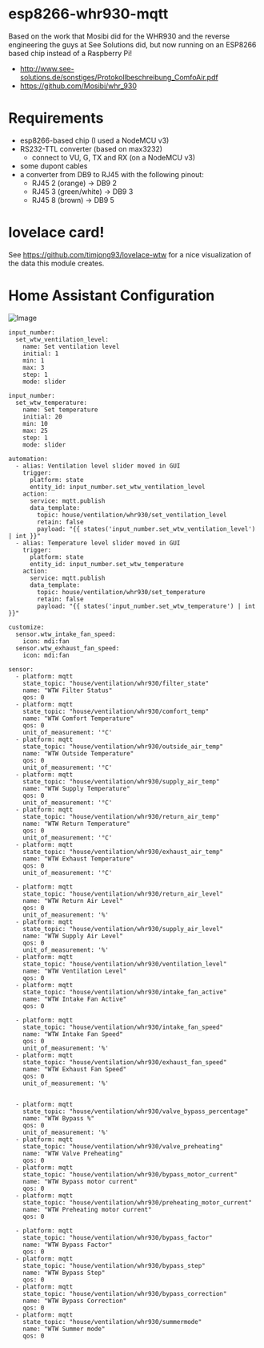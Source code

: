 # esp8266-whr930-mqtt
Based on the work that Mosibi did for the WHR930 and the reverse engineering the guys at See Solutions did, but now running on an ESP8266 based chip instead of a Raspberry Pi!

* http://www.see-solutions.de/sonstiges/Protokollbeschreibung_ComfoAir.pdf
* https://github.com/Mosibi/whr_930

# Requirements
* esp8266-based chip (I used a NodeMCU v3)
* RS232-TTL converter (based on max3232)
  * connect to VU, G, TX and RX (on a NodeMCU v3)
* some dupont cables
* a converter from DB9 to RJ45 with the following pinout:
  * RJ45 2 (orange) -> DB9 2
  * RJ45 3 (green/white) -> DB9 3
  * RJ45 8 (brown) -> DB9 5

# lovelace card!
See https://github.com/timjong93/lovelace-wtw for a nice visualization of the data this module creates.

# Home Assistant Configuration
![Image](https://raw.githubusercontent.com/LukasdeBoer/esp8266-whr930-mqtt/master/homeassistant.png)
```
input_number:
  set_wtw_ventilation_level:
    name: Set ventilation level
    initial: 1
    min: 1
    max: 3
    step: 1
    mode: slider

input_number:
  set_wtw_temperature:
    name: Set temperature
    initial: 20
    min: 10
    max: 25
    step: 1
    mode: slider

automation:
  - alias: Ventilation level slider moved in GUI
    trigger:
      platform: state
      entity_id: input_number.set_wtw_ventilation_level
    action:
      service: mqtt.publish
      data_template:
        topic: house/ventilation/whr930/set_ventilation_level
        retain: false
        payload: "{{ states('input_number.set_wtw_ventilation_level') | int }}"
  - alias: Temperature level slider moved in GUI
    trigger:
      platform: state
      entity_id: input_number.set_wtw_temperature
    action:
      service: mqtt.publish
      data_template:
        topic: house/ventilation/whr930/set_temperature
        retain: false
        payload: "{{ states('input_number.set_wtw_temperature') | int }}"

customize:
  sensor.wtw_intake_fan_speed:
    icon: mdi:fan
  sensor.wtw_exhaust_fan_speed:
    icon: mdi:fan

sensor:
  - platform: mqtt
    state_topic: "house/ventilation/whr930/filter_state"
    name: "WTW Filter Status"
    qos: 0
  - platform: mqtt
    state_topic: "house/ventilation/whr930/comfort_temp"
    name: "WTW Comfort Temperature"
    qos: 0
    unit_of_measurement: '°C'
  - platform: mqtt
    state_topic: "house/ventilation/whr930/outside_air_temp"
    name: "WTW Outside Temperature"
    qos: 0
    unit_of_measurement: '°C'
  - platform: mqtt
    state_topic: "house/ventilation/whr930/supply_air_temp"
    name: "WTW Supply Temperature"
    qos: 0
    unit_of_measurement: '°C'
  - platform: mqtt
    state_topic: "house/ventilation/whr930/return_air_temp"
    name: "WTW Return Temperature"
    qos: 0
    unit_of_measurement: '°C'
  - platform: mqtt
    state_topic: "house/ventilation/whr930/exhaust_air_temp"
    name: "WTW Exhaust Temperature"
    qos: 0
    unit_of_measurement: '°C'

  - platform: mqtt
    state_topic: "house/ventilation/whr930/return_air_level"
    name: "WTW Return Air Level"
    qos: 0
    unit_of_measurement: '%'
  - platform: mqtt
    state_topic: "house/ventilation/whr930/supply_air_level"
    name: "WTW Supply Air Level"
    qos: 0
    unit_of_measurement: '%'
  - platform: mqtt
    state_topic: "house/ventilation/whr930/ventilation_level"
    name: "WTW Ventilation Level"
    qos: 0
  - platform: mqtt
    state_topic: "house/ventilation/whr930/intake_fan_active"
    name: "WTW Intake Fan Active"
    qos: 0

  - platform: mqtt
    state_topic: "house/ventilation/whr930/intake_fan_speed"
    name: "WTW Intake Fan Speed"
    qos: 0
    unit_of_measurement: '%'
  - platform: mqtt
    state_topic: "house/ventilation/whr930/exhaust_fan_speed"
    name: "WTW Exhaust Fan Speed"
    qos: 0
    unit_of_measurement: '%'


  - platform: mqtt
    state_topic: "house/ventilation/whr930/valve_bypass_percentage"
    name: "WTW Bypass %"
    qos: 0
    unit_of_measurement: '%'
  - platform: mqtt
    state_topic: "house/ventilation/whr930/valve_preheating"
    name: "WTW Valve Preheating"
    qos: 0
  - platform: mqtt
    state_topic: "house/ventilation/whr930/bypass_motor_current"
    name: "WTW Bypass motor current"
    qos: 0
  - platform: mqtt
    state_topic: "house/ventilation/whr930/preheating_motor_current"
    name: "WTW Preheating motor current"
    qos: 0

  - platform: mqtt
    state_topic: "house/ventilation/whr930/bypass_factor"
    name: "WTW Bypass Factor"
    qos: 0
  - platform: mqtt
    state_topic: "house/ventilation/whr930/bypass_step"
    name: "WTW Bypass Step"
    qos: 0
  - platform: mqtt
    state_topic: "house/ventilation/whr930/bypass_correction"
    name: "WTW Bypass Correction"
    qos: 0
  - platform: mqtt
    state_topic: "house/ventilation/whr930/summermode"
    name: "WTW Summer mode"
    qos: 0

```
